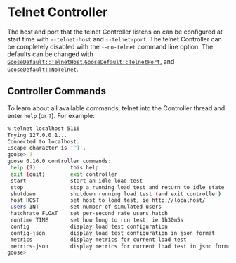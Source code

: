 # Telnet Controller

The host and port that the telnet Controller listens on can be configured at start time with `--telnet-host` and `--telnet-port`. The telnet Controller can be completely disabled with the `--no-telnet` command line option. The defaults can be changed with [`GooseDefault::TelnetHost`](https://docs.rs/goose/*/goose/config/enum.GooseDefault.html#variant.TelnetHost),[`GooseDefault::TelnetPort`](https://docs.rs/goose/*/goose/config/enum.GooseDefault.html#variant.TelnetPort), and [`GooseDefault::NoTelnet`](https://docs.rs/goose/*/goose/config/enum.GooseDefault.html#variant.NoTelnet).

## Controller Commands

To learn about all available commands, telnet into the Controller thread and enter `help` (or `?`). For example:
```bash
% telnet localhost 5116
Trying 127.0.0.1...
Connected to localhost.
Escape character is '^]'.
goose> ?
goose 0.16.0 controller commands:
 help (?)           this help
 exit (quit)        exit controller
 start              start an idle load test
 stop               stop a running load test and return to idle state
 shutdown           shutdown running load test (and exit controller)
 host HOST          set host to load test, ie http://localhost/
 users INT          set number of simulated users
 hatchrate FLOAT    set per-second rate users hatch
 runtime TIME       set how long to run test, ie 1h30m5s
 config             display load test configuration
 config-json        display load test configuration in json format
 metrics            display metrics for current load test
 metrics-json       display metrics for current load test in json format
goose>
```

